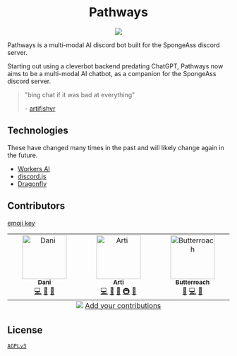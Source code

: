 <!-- markdownlint-disable -->
<h1 align="center">Pathways</h1>
<p align="center">
  <a href="https://skillicons.dev">
    <img src="https://skillicons.dev/icons?i=discordjs,cloudflare,bun" />
  </a>
</p>
<!-- markdownlint-restore -->
Pathways is a multi-modal AI discord bot built for the SpongeAss discord server.

Starting out using a cleverbot backend predating ChatGPT, Pathways now aims to be a multi-modal AI chatbot, as a companion for the SpongeAss discord server.

> "bing chat if it was bad at everything"
>
> \- [artifishvr](https://github.com/artifishvr)

## Technologies

These have changed many times in the past and will likely change again in the future.

- [Workers AI](https://ai.cloudflare.com/)
- [discord.js](https://discord.js.org)
- [Dragonfly](https://www.dragonflydb.io/)

## Contributors

[emoji key](https://allcontributors.org/docs/en/emoji-key)

<!-- ALL-CONTRIBUTORS-LIST:START - Do not remove or modify this section -->
<!-- prettier-ignore-start -->
<!-- markdownlint-disable -->
<table>
  <tbody>
    <tr>
      <td align="center" valign="top" width="14.28%"><a href="https://www.danny.works/"><img src="https://avatars.githubusercontent.com/u/28845225?v=4?s=100" width="100px;" alt="Dani"/><br /><sub><b>Dani</b></sub></a><br /><a href="https://github.com/spongedsc/Pathways/commits?author=daniwasonline" title="Code">💻</a> <a href="#ideas-daniwasonline" title="Ideas, Planning, & Feedback">🤔</a> <a href="https://github.com/spongedsc/Pathways/pulls?q=is%3Apr+reviewed-by%3Adaniwasonline" title="Reviewed Pull Requests">👀</a></td>
      <td align="center" valign="top" width="14.28%"><a href="https://github.com/artifishvr"><img src="https://avatars.githubusercontent.com/u/59352535?v=4?s=100" width="100px;" alt="Arti"/><br /><sub><b>Arti</b></sub></a><br /><a href="https://github.com/spongedsc/Pathways/commits?author=artifishvr" title="Code">💻</a> <a href="#ideas-artifishvr" title="Ideas, Planning, & Feedback">🤔</a> <a href="https://github.com/spongedsc/Pathways/pulls?q=is%3Apr+reviewed-by%3Aartifishvr" title="Reviewed Pull Requests">👀</a> <a href="#infra-artifishvr" title="Infrastructure (Hosting, Build-Tools, etc)">🚇</a> <a href="#design-artifishvr" title="Design">🎨</a></td>
      <td align="center" valign="top" width="14.28%"><a href="https://github.com/Butterroach"><img src="https://avatars.githubusercontent.com/u/111113093?v=4?s=100" width="100px;" alt="Butterroach"/><br /><sub><b>Butterroach</b></sub></a><br /><a href="https://github.com/spongedsc/Pathways/issues?q=author%3AButterroach" title="Bug reports">🐛</a> <a href="https://github.com/spongedsc/Pathways/commits?author=Butterroach" title="Code">💻</a> <a href="#ideas-Butterroach" title="Ideas, Planning, & Feedback">🤔</a></td>
    </tr>
  </tbody>
  <tfoot>
    <tr>
      <td align="center" size="13px" colspan="7">
        <img src="https://raw.githubusercontent.com/all-contributors/all-contributors-cli/1b8533af435da9854653492b1327a23a4dbd0a10/assets/logo-small.svg">
          <a href="https://all-contributors.js.org/docs/en/bot/usage">Add your contributions</a>
        </img>
      </td>
    </tr>
  </tfoot>
</table>

<!-- markdownlint-restore -->
<!-- prettier-ignore-end -->

<!-- ALL-CONTRIBUTORS-LIST:END -->

## License

[`AGPLv3`](https://choosealicense.com/licenses/agpl-3.0)
